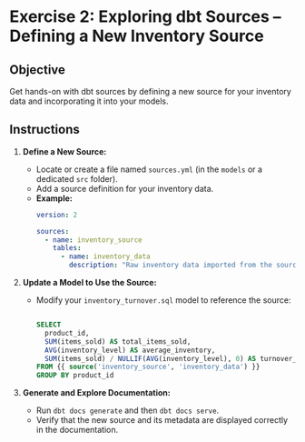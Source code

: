 # Exercise 2: Exploring dbt Sources – Defining a New Inventory Source

## Objective
Get hands-on with dbt sources by defining a new source for your inventory data and incorporating it into your models.

## Instructions
1. **Define a New Source:**
   - Locate or create a file named `sources.yml` (in the `models` or a dedicated `src` folder).
   - Add a source definition for your inventory data.
   - **Example:**
     ```yaml
     version: 2

     sources:
       - name: inventory_source
         tables:
           - name: inventory_data
             description: "Raw inventory data imported from the source system."
     ```

2. **Update a Model to Use the Source:**
   - Modify your `inventory_turnover.sql` model to reference the source:
     ```sql
     
     SELECT
       product_id,
       SUM(items_sold) AS total_items_sold,
       AVG(inventory_level) AS average_inventory,
       SUM(items_sold) / NULLIF(AVG(inventory_level), 0) AS turnover_rate
     FROM {{ source('inventory_source', 'inventory_data') }}
     GROUP BY product_id
     
     ```

3. **Generate and Explore Documentation:**
   - Run `dbt docs generate` and then `dbt docs serve`.
   - Verify that the new source and its metadata are displayed correctly in the documentation.
